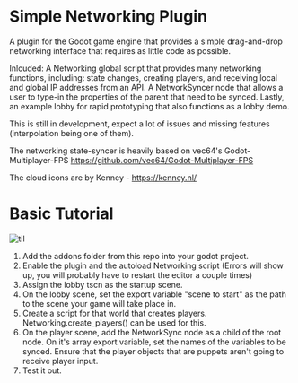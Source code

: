 # Simple Networking Plugin
A plugin for the Godot game engine that provides a simple drag-and-drop networking interface that requires as little code as possible.

Inlcuded: 
A Networking global script that provides many networking functions, including: state changes, creating players, and receiving local and global IP addresses from an API.
A NetworkSyncer node that allows a user to type-in the properties of the parent that need to be synced. Lastly, an example lobby for rapid prototyping that also functions as a lobby demo.

This is still in development, expect a lot of issues and missing features (interpolation being one of them).

The networking state-syncer is heavily based on vec64's Godot-Multiplayer-FPS https://github.com/vec64/Godot-Multiplayer-FPS

The cloud icons are by Kenney - https://kenney.nl/

# Basic Tutorial

![til](https://github.com/likeich/Godot-Easy-Networking-Plugin/blob/main/github_assets/preview.gif?raw=true)

1. Add the addons folder from this repo into your godot project.
2. Enable the plugin and the autoload Networking script (Errors will show up, you will probably have to restart the editor a couple times)
3. Assign the lobby tscn as the startup scene.
4. On the lobby scene, set the export variable "scene to start" as the path to the scene your game will take place in.
5. Create a script for that world that creates players. Networking.create_players() can be used for this.
6. On the player scene, add the NetworkSync node as a child of the root node. On it's array export variable, set the names of the variables to be synced. Ensure that the player objects that are puppets aren't going to receive player input.
7. Test it out.
